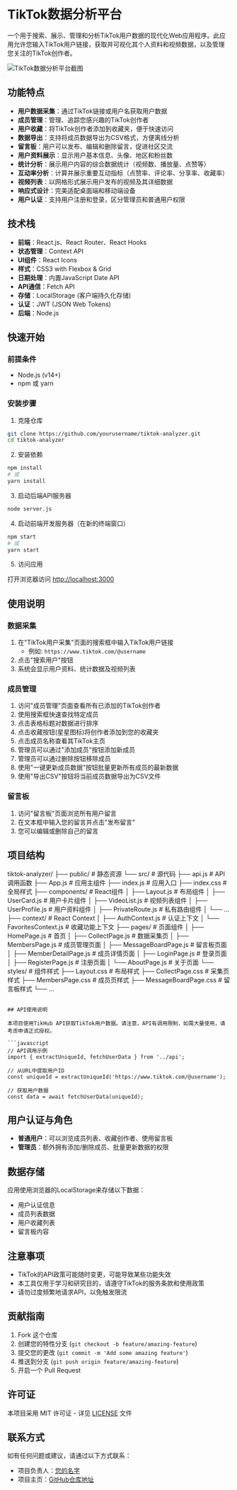 # TikTok数据分析平台

一个用于搜索、展示、管理和分析TikTok用户数据的现代化Web应用程序。此应用允许您输入TikTok用户链接，获取并可视化其个人资料和视频数据，以及管理您关注的TikTok创作者。

![TikTok数据分析平台截图](https://via.placeholder.com/800x450)

## 功能特点

- **用户数据采集**：通过TikTok链接或用户名获取用户数据
- **成员管理**：管理、追踪您感兴趣的TikTok创作者
- **用户收藏**：将TikTok创作者添加到收藏夹，便于快速访问
- **数据导出**：支持将成员数据导出为CSV格式，方便离线分析
- **留言板**：用户可以发布、编辑和删除留言，促进社区交流
- **用户资料展示**：显示用户基本信息、头像、地区和粉丝数
- **统计分析**：展示用户内容的综合数据统计（视频数、播放量、点赞等）
- **互动率分析**：计算并展示重要互动指标（点赞率、评论率、分享率、收藏率）
- **视频列表**：以网格形式展示用户发布的视频及其详细数据
- **响应式设计**：完美适配桌面端和移动端设备
- **用户认证**：支持用户注册和登录，区分管理员和普通用户权限

## 技术栈

- **前端**：React.js、React Router、React Hooks
- **状态管理**：Context API
- **UI组件**：React Icons
- **样式**：CSS3 with Flexbox & Grid
- **日期处理**：内置JavaScript Date API
- **API通信**：Fetch API
- **存储**：LocalStorage (客户端持久化存储)
- **认证**：JWT (JSON Web Tokens)
- **后端**：Node.js

## 快速开始

### 前提条件

- Node.js (v14+)
- npm 或 yarn

### 安装步骤

1. 克隆仓库

```bash
git clone https://github.com/yourusername/tiktok-analyzer.git
cd tiktok-analyzer
```

2. 安装依赖

```bash
npm install
# 或
yarn install
```

3. 启动后端API服务器

```bash
node server.js
```

4. 启动前端开发服务器（在新的终端窗口）

```bash
npm start
# 或
yarn start
```

5. 访问应用

打开浏览器访问 [http://localhost:3000](http://localhost:3000)

## 使用说明

### 数据采集

1. 在"TikTok用户采集"页面的搜索框中输入TikTok用户链接
   - 例如: `https://www.tiktok.com/@username`
2. 点击"搜索用户"按钮
3. 系统会显示用户资料、统计数据及视频列表

### 成员管理

1. 访问"成员管理"页面查看所有已添加的TikTok创作者
2. 使用搜索框快速查找特定成员
3. 点击表格标题对数据进行排序
4. 点击收藏按钮(星星图标)将创作者添加到您的收藏夹
5. 点击成员名称查看其TikTok主页
6. 管理员可以通过"添加成员"按钮添加新成员
7. 管理员可以通过删除按钮移除成员
8. 使用"一键更新成员数据"按钮批量更新所有成员的最新数据
9. 使用"导出CSV"按钮将当前成员数据导出为CSV文件

### 留言板

1. 访问"留言板"页面浏览所有用户留言
2. 在文本框中输入您的留言并点击"发布留言"
3. 您可以编辑或删除自己的留言

## 项目结构
tiktok-analyzer/
├── public/                  # 静态资源
└── src/                     # 源代码
    ├── api.js               # API调用函数
    ├── App.js               # 应用主组件
    ├── index.js             # 应用入口
    ├── index.css            # 全局样式
    ├── components/          # React组件
    │   ├── Layout.js        # 布局组件
    │   ├── UserCard.js      # 用户卡片组件
    │   ├── VideoList.js     # 视频列表组件
    │   ├── UserProfile.js   # 用户资料组件
    │   ├── PrivateRoute.js  # 私有路由组件
    │   └── ...
    ├── context/             # React Context
    │   ├── AuthContext.js   # 认证上下文
    │   └── FavoritesContext.js # 收藏功能上下文
    ├── pages/               # 页面组件
    │   ├── HomePage.js      # 首页
    │   ├── CollectPage.js   # 数据采集页
    │   ├── MembersPage.js   # 成员管理页面
    │   ├── MessageBoardPage.js # 留言板页面
    │   ├── MemberDetailPage.js # 成员详情页面
    │   ├── LoginPage.js     # 登录页面
    │   ├── RegisterPage.js  # 注册页面
    │   └── AboutPage.js     # 关于页面
    └── styles/              # 组件样式
        ├── Layout.css       # 布局样式
        ├── CollectPage.css  # 采集页样式
        ├── MembersPage.css  # 成员页样式
        ├── MessageBoardPage.css # 留言板样式
        └── ...
```

## API使用说明

本项目使用TikHub API获取TikTok用户数据。请注意，API有调用限制，如需大量使用，请考虑申请正式授权。

```javascript
// API调用示例
import { extractUniqueId, fetchUserData } from '../api';

// 从URL中提取用户ID
const uniqueId = extractUniqueId('https://www.tiktok.com/@username');

// 获取用户数据
const data = await fetchUserData(uniqueId);
```

## 用户认证与角色

- **普通用户**：可以浏览成员列表、收藏创作者、使用留言板
- **管理员**：额外拥有添加/删除成员、批量更新数据的权限

## 数据存储

应用使用浏览器的LocalStorage来存储以下数据：
- 用户认证信息
- 成员列表数据
- 用户收藏列表
- 留言板内容

## 注意事项

- TikTok的API政策可能随时变更，可能导致某些功能失效
- 本工具仅用于学习和研究目的，请遵守TikTok的服务条款和使用政策
- 请勿过度频繁地请求API，以免触发限流

## 贡献指南

1. Fork 这个仓库
2. 创建您的特性分支 (`git checkout -b feature/amazing-feature`)
3. 提交您的更改 (`git commit -m 'Add some amazing feature'`)
4. 推送到分支 (`git push origin feature/amazing-feature`)
5. 开启一个 Pull Request

## 许可证

本项目采用 MIT 许可证 - 详见 [LICENSE](LICENSE) 文件

## 联系方式

如有任何问题或建议，请通过以下方式联系：

- 项目负责人：[您的名字](mailto:your.email@example.com)
- 项目主页：[GitHub仓库地址](https://github.com/yourusername/tiktok-analyzer) 
```
